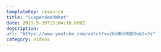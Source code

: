 ```yaml
---
templateKey: resource
title: "Suspended4What"
date: 2019-5-30T15:04:10.000Z
description:
url: "https://www.youtube.com/watch?v=ZNiN6YDQ0Iw&t=3s"
category: videos
---
```

